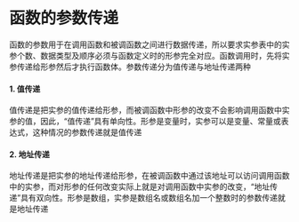 # 函数的参数传递

函数的参数用于在调用函数和被调函数之间进行数据传递，所以要求实参表中的实参个数、数据类型及顺序必须与函数定义时的形参完全对应。函数调用时，先将实参传递给形参然后才执行函数体。参数传递分为值传递与地址传递两种

#### 1. 值传递

值传递是把实参的值传递给形参，而被调函数中形参的改变不会影响调用函数中实参的值，因此，“值传递”具有单向性。形参是变量时，实参可以是变量、常量或表达式，这种情况的参数传递就是值传递

#### 2. 地址传递

地址传递是把实参的地址传递给形参，在被调函数中通过该地址可以访问调用函数中的实参，而对形参的任何改变实际上就是对调用函数中实参的改变，“地址传递”具有双向性。形参是数组，实参是数组名或数组名加一个整数时的参数传递就是地址传递